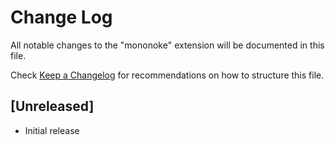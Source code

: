 # Change Log
All notable changes to the "mononoke" extension will be documented in this file.

Check [Keep a Changelog](http://keepachangelog.com/) for recommendations on how to structure this file.

## [Unreleased]
- Initial release
